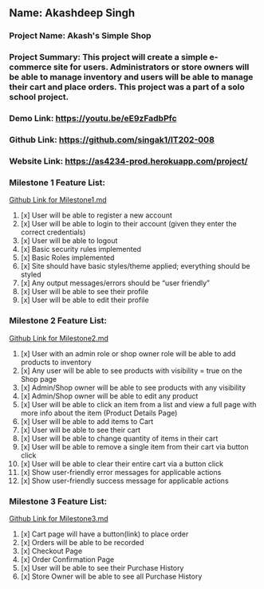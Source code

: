 ## Name: Akashdeep Singh
### Project Name: Akash's Simple Shop
### Project Summary: This project will create a simple e-commerce site for users. Administrators or store owners will be able to manage inventory and users will be able to manage their cart and place orders. This project was a part of a solo school project.

### Demo Link: https://youtu.be/eE9zFadbPfc
### Github Link: https://github.com/singak1/IT202-008
### Website Link: https://as4234-prod.herokuapp.com/project/

### Milestone 1 Feature List: 
[Github Link for Milestone1.md](https://github.com/singak1/IT202-008/blob/prod/public_html/project/milestone1.md)
1. [x] User will be able to register a new account
2. [x] User will be able to login to their account (given they enter the correct credentials)
3. [x] User will be able to logout
4. [x] Basic security rules implemented
5. [x] Basic Roles implemented
6. [x] Site should have basic styles/theme applied; everything should be styled
7. [x] Any output messages/errors should be “user friendly”
8. [x] User will be able to see their profile
9. [x] User will be able to edit their profile

### Milestone 2 Feature List: 
[Github Link for Milestone2.md](https://github.com/singak1/IT202-008/blob/prod/public_html/project/milestone2.md)
1. [x] User with an admin role or shop owner role will be able to add products to inventory
2. [x] Any user will be able to see products with visibility = true on the Shop page
3. [x] Admin/Shop owner will be able to see products with any visibility
4. [x] Admin/Shop owner will be able to edit any product
5. [x] User will be able to click an item from a list and view a full page with more info about the item (Product Details Page)
6. [x] User will be able to add items to Cart
7. [x] User will be able to see their cart
8. [x] User will be able to change quantity of items in their cart
9. [x] User will be able to remove a single item from their cart via button click
10. [x] User will be able to clear their entire cart via a button click
11. [x] Show user-friendly error messages for applicable actions
12. [x] Show user-friendly success message for applicable actions

### Milestone 3 Feature List: 
[Github Link for Milestone3.md](https://github.com/singak1/IT202-008/blob/prod/public_html/project/milestone3.md)
1. [x] Cart page will have a button(link) to place order
2. [x] Orders will be able to be recorded
3. [x] Checkout Page
4. [x] Order Confirmation Page
5. [x] User will be able to see their Purchase History
6. [x] Store Owner will be able to see all Purchase History
